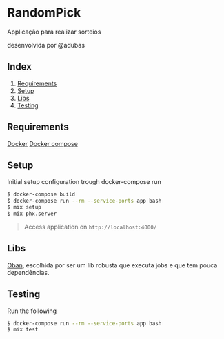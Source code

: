 # RandomPick

Applicação para realizar sorteios

desenvolvida por @adubas

## Index

1. [Requirements](#requirements)
2. [Setup](#setup)
3. [Libs](#libs)
4. [Testing](#testing)

## Requirements

[Docker](https://docs.docker.com/get-docker/)
[Docker compose](https://docs.docker.com/compose/install/)

## Setup

Initial setup configuration trough docker-compose run

```bash
$ docker-compose build
$ docker-compose run --rm --service-ports app bash
$ mix setup
$ mix phx.server
```

> Access application on `http://localhost:4000/`

## Libs

[Oban](https://github.com/sorentwo/oban), escolhida por ser um lib robusta que executa jobs e que tem
pouca dependências.

## Testing

Run the following

```bash
$ docker-compose run --rm --service-ports app bash
$ mix test
```
